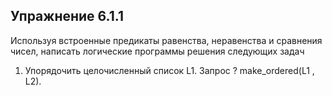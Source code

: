 ## Упражнение 6.1.1

Используя встроенные предикаты равенства, неравенства и сравнения
чисел, написать логические программы решения следующих задач

1. Упорядочить целочисленный список L1.
Запрос ? make_ordered(L1 , L2).